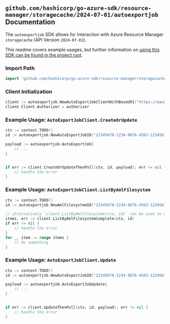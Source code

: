 
## `github.com/hashicorp/go-azure-sdk/resource-manager/storagecache/2024-07-01/autoexportjob` Documentation

The `autoexportjob` SDK allows for interaction with Azure Resource Manager `storagecache` (API Version `2024-07-01`).

This readme covers example usages, but further information on [using this SDK can be found in the project root](https://github.com/hashicorp/go-azure-sdk/tree/main/docs).

### Import Path

```go
import "github.com/hashicorp/go-azure-sdk/resource-manager/storagecache/2024-07-01/autoexportjob"
```


### Client Initialization

```go
client := autoexportjob.NewAutoExportJobClientWithBaseURI("https://management.azure.com")
client.Client.Authorizer = authorizer
```


### Example Usage: `AutoExportJobClient.CreateOrUpdate`

```go
ctx := context.TODO()
id := autoexportjob.NewAutoExportJobID("12345678-1234-9876-4563-123456789012", "example-resource-group", "amlFilesystemName", "autoExportJobName")

payload := autoexportjob.AutoExportJob{
	// ...
}


if err := client.CreateOrUpdateThenPoll(ctx, id, payload); err != nil {
	// handle the error
}
```


### Example Usage: `AutoExportJobClient.ListByAmlFilesystem`

```go
ctx := context.TODO()
id := autoexportjob.NewAmlFilesystemID("12345678-1234-9876-4563-123456789012", "example-resource-group", "amlFilesystemName")

// alternatively `client.ListByAmlFilesystem(ctx, id)` can be used to do batched pagination
items, err := client.ListByAmlFilesystemComplete(ctx, id)
if err != nil {
	// handle the error
}
for _, item := range items {
	// do something
}
```


### Example Usage: `AutoExportJobClient.Update`

```go
ctx := context.TODO()
id := autoexportjob.NewAutoExportJobID("12345678-1234-9876-4563-123456789012", "example-resource-group", "amlFilesystemName", "autoExportJobName")

payload := autoexportjob.AutoExportJobUpdate{
	// ...
}


if err := client.UpdateThenPoll(ctx, id, payload); err != nil {
	// handle the error
}
```

